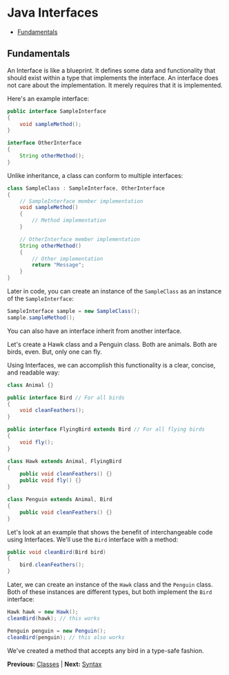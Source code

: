 # Java Interfaces

* [Fundamentals](#fundamentals)

## Fundamentals

An Interface is like a blueprint. It defines some data and functionality that should exist within a type that implements the interface. An interface does not care about the implementation. It merely requires that it is implemented.

Here's an example interface:

```java
public interface SampleInterface
{
    void sampleMethod();
}

interface OtherInterface
{
    String otherMethod();
}
```

Unlike inheritance, a class can conform to multiple interfaces:

```java
class SampleClass : SampleInterface, OtherInterface
{
    // SampleInterface member implementation
    void sampleMethod()
    {
        // Method implementation
    }

    // OtherInterface member implementation
    String otherMethod()
    {
        // Other implementation
        return "Message";
    }
}
```

Later in code, you can create an instance of the `SampleClass` as an instance of the `SampleInterface`:

```java
SampleInterface sample = new SampleClass();
sample.sampleMethod();
```

You can also have an interface inherit from another interface.

Let's create a Hawk class and a Penguin class. Both are animals. Both are birds, even. But, only one can fly.

Using Interfaces, we can accomplish this functionality is a clear, concise, and readable way:

```java
class Animal {}

public interface Bird // For all birds
{
    void cleanFeathers();
}

public interface FlyingBird extends Bird // For all flying birds
{
    void fly();
}

class Hawk extends Animal, FlyingBird
{
    public void cleanFeathers() {}
    public void fly() {}
}

class Penguin extends Animal, Bird
{
    public void cleanFeathers() {}
}
```

Let's look at an example that shows the benefit of interchangeable code using Interfaces. We'll use the `Bird` interface with a method:

```java
public void cleanBird(Bird bird)
{
    bird.cleanFeathers();
}
```

Later, we can create an instance of the `Hawk` class and the `Penguin` class. Both of these instances are different types, but both implement the `Bird` interface:

```java
Hawk hawk = new Hawk();
cleanBird(hawk); // this works

Penguin penguin = new Penguin();
cleanBird(penguin); // this also works
```

We've created a method that accepts any bird in a type-safe fashion.

**Previous:** [Classes](classes.markdown) |
**Next:** [Syntax](syntax.markdown)
